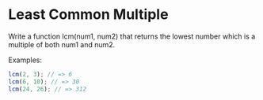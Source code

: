 # Least Common Multiple

Write a function lcm(num1, num2) that returns the lowest number which is a multiple of both num1 and num2.  

Examples:

```js
lcm(2, 3); // => 6
lcm(6, 10); // => 30
lcm(24, 26); // => 312
```